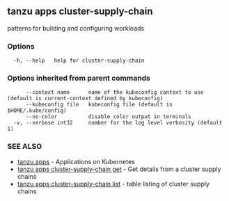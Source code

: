 ## tanzu apps cluster-supply-chain

patterns for building and configuring workloads

### Options

```
  -h, --help   help for cluster-supply-chain
```

### Options inherited from parent commands

```
      --context name      name of the kubeconfig context to use (default is current-context defined by kubeconfig)
      --kubeconfig file   kubeconfig file (default is $HOME/.kube/config)
      --no-color          disable color output in terminals
  -v, --verbose int32     number for the log level verbosity (default 1)
```

### SEE ALSO

* [tanzu apps](tanzu_apps.md)	 - Applications on Kubernetes
* [tanzu apps cluster-supply-chain get](tanzu_apps_cluster-supply-chain_get.md)	 - Get details from a cluster supply chains
* [tanzu apps cluster-supply-chain list](tanzu_apps_cluster-supply-chain_list.md)	 - table listing of cluster supply chains

